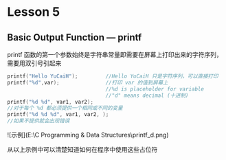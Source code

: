 # Lesson 5

## Basic Output Function — printf

printf 函数的第一个参数始终是字符串常量即需要在屏幕上打印出来的字符序列，需要用双引号引起来

```c
printf("Hello YuCaiH");         //Hello YuCaiH 只是字符序列，可以直接打印
printf("%d",var);               //打印 var 的值到屏幕上
                                //%d is placeholder for variable
                                //"d" means decimal (十进制)
printf("%d %d", var1, var2);
//对于每个 %d 都必须提供一个相同或不同的变量
printf("%d %d %d", var1, var2, );
//如果不提供就会出现错误
```

![示例](E:\C Programming & Data Structures\printf_d.png)

从以上示例中可以清楚知道如何在程序中使用这些占位符